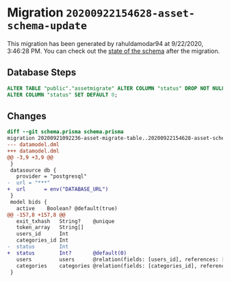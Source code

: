 # Migration `20200922154628-asset-schema-update`

This migration has been generated by rahuldamodar94 at 9/22/2020, 3:46:28 PM.
You can check out the [state of the schema](./schema.prisma) after the migration.

## Database Steps

```sql
ALTER TABLE "public"."assetmigrate" ALTER COLUMN "status" DROP NOT NULL,
ALTER COLUMN "status" SET DEFAULT 0;
```

## Changes

```diff
diff --git schema.prisma schema.prisma
migration 20200921092236-asset-migrate-table..20200922154628-asset-schema-update
--- datamodel.dml
+++ datamodel.dml
@@ -3,9 +3,9 @@
 }
 datasource db {
   provider = "postgresql"
-  url = "***"
+  url      = env("DATABASE_URL")
 }
 model bids {
   active    Boolean? @default(true)
@@ -157,8 +157,8 @@
   exit_txhash   String?    @unique
   token_array   String[]
   users_id      Int
   categories_id Int
-  status        Int
+  status        Int?       @default(0)
   users         users      @relation(fields: [users_id], references: [id])
   categories    categories @relation(fields: [categories_id], references: [id])
 }
```


